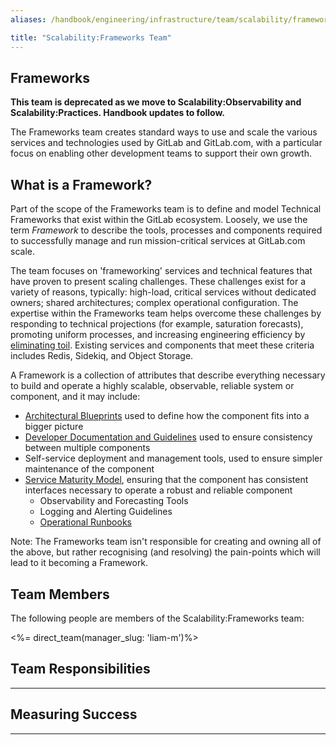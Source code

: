 ```yaml
---
aliases: /handbook/engineering/infrastructure/team/scalability/frameworks.html

title: "Scalability:Frameworks Team"
---
```





## Frameworks

**This team is deprecated as we move to Scalability:Observability and Scalability:Practices. Handbook updates to follow.**


The Frameworks team creates standard ways to use and scale the various services and technologies used by GitLab and GitLab.com, with a particular focus on enabling other development teams to support their own growth.

## What is a Framework?

Part of the scope of the Frameworks team is to define and model Technical Frameworks that exist within the GitLab ecosystem. Loosely, we use the term _Framework_ to describe the tools, processes and components required to successfully manage and run mission-critical services at GitLab.com scale.

The team focuses on 'frameworking' services and technical features that have proven to present scaling challenges. These challenges exist for a variety of reasons, typically: high-load, critical services without dedicated owners; shared architectures; complex operational configuration. The expertise within the Frameworks team helps overcome these challenges by responding to technical projections (for example, saturation forecasts), promoting uniform processes, and increasing engineering efficiency by [eliminating toil](https://sre.google/sre-book/eliminating-toil/). Existing services and components that meet these criteria includes Redis, Sidekiq, and Object Storage.
 
A Framework is a collection of attributes that describe everything necessary to build and operate a highly scalable, observable, reliable system or component, and it may include: 

- [Architectural Blueprints](https://about.gitlab.com/handbook/engineering/architecture/workflow/) used to define how the component fits into a bigger picture
- [Developer Documentation and Guidelines](https://docs.gitlab.com/) used to ensure consistency between multiple components
- Self-service deployment and management tools, used to ensure simpler maintenance of the component
- [Service Maturity Model](https://about.gitlab.com/handbook/engineering/infrastructure/service-maturity-model/), ensuring that the component has consistent interfaces necessary to operate a robust and reliable component
  - Observability and Forecasting Tools
  - Logging and Alerting Guidelines
  - [Operational Runbooks](https://gitlab.com/gitlab-com/runbooks/)

Note: The Frameworks team isn't responsible for creating and owning all of the above, but rather recognising (and resolving) the pain-points which will lead to it becoming a Framework.

## Team Members

The following people are members of the Scalability:Frameworks team:

<%= direct_team(manager_slug: 'liam-m')%>

## Team Responsibilities

---

## Measuring Success

---
